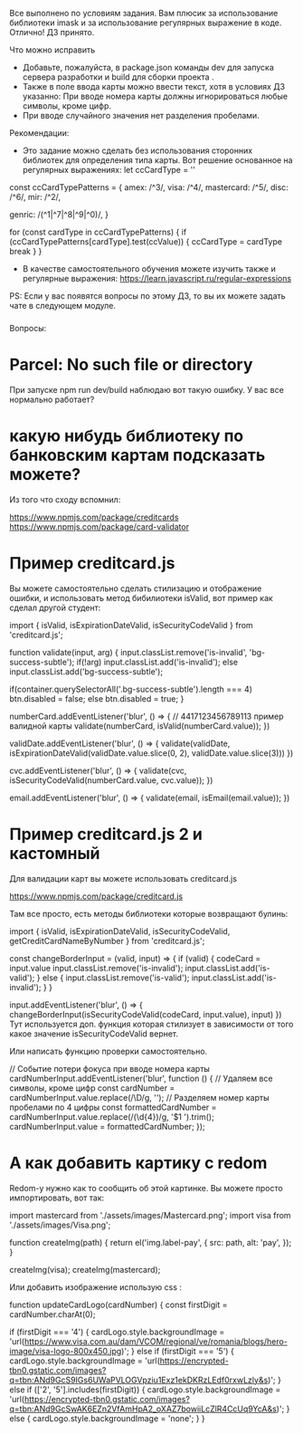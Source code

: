 Все выполнено по условиям задания. Вам плюсик за использование библиотеки imask и за использование регулярных выражение в коде. Отлично! ДЗ принято.

Что можно исправить
- Добавьте, пожалуйста, в package.json команды dev для запуска сервера разработки и build для сборки проекта .
- Также в поле ввода карты можно ввести текст, хотя в условиях ДЗ указанно:
При вводе номера карты должны игнорироваться любые символы, кроме цифр.
- При вводе случайного значения нет разделения пробелами.


Рекомендации:
- Это задание можно сделать без использования сторонних библиотек для определения типа карты. Вот решение основанное на регулярных выражениях:
let ccCardType = ''

const ccCardTypePatterns = {
  amex: /^3/,
  visa: /^4/,
  mastercard: /^5/,
  disc: /^6/,
  mir: /^2/,

  genric: /(^1|^7|^8|^9|^0)/,
}

for (const cardType in ccCardTypePatterns) {
  if (ccCardTypePatterns[cardType].test(ccValue)) {
    ccCardType = cardType
    break
  }
}


- В качестве самостоятельного обучения можете изучить также и регулярные выражения:
https://learn.javascript.ru/regular-expressions

PS: Если у вас появятся вопросы по этому ДЗ, то вы их можете задать чате в следующем модуле.


###
Вопросы:

# Parcel: No such file or directory
При запуске npm run dev/build  наблюдаю вот такую ошибку. У вас все нормально работает?


# какую нибудь библиотеку по банковским картам подсказать можете?
Из того что сходу вспомнил:

https://www.npmjs.com/package/creditcards
https://www.npmjs.com/package/card-validator



# Пример creditcard.js
Вы можете самостоятельно сделать стилизацию и отображение ошибки, и использовать метод бибилиотеки isValid, вот пример как сделал другой студент:

import { isValid, isExpirationDateValid, isSecurityCodeValid } from 'creditcard.js';

function validate(input, arg) {
  input.classList.remove('is-invalid', 'bg-success-subtle');
  if(!arg) input.classList.add('is-invalid');
  else input.classList.add('bg-success-subtle');

  if(container.querySelectorAll('.bg-success-subtle').length === 4) btn.disabled = false;
  else btn.disabled = true;
}


numberCard.addEventListener('blur', () => {
  // 4417123456789113 пример валидной карты
  validate(numberCard, isValid(numberCard.value));
})

validDate.addEventListener('blur', () => {
  validate(validDate, isExpirationDateValid(validDate.value.slice(0, 2), validDate.value.slice(3)))
})

cvc.addEventListener('blur', () => {
  validate(cvc, isSecurityCodeValid(numberCard.value, cvc.value));
})

email.addEventListener('blur', () => {
  validate(email, isEmail(email.value));
})


# Пример creditcard.js 2 и кастомный
Для валидации карт вы можете использовать creditcard.js

https://www.npmjs.com/package/creditcard.js

Там все просто, есть методы библиотеки которые возвращают булинь:

import { isValid, isExpirationDateValid, isSecurityCodeValid, getCreditCardNameByNumber } from 'creditcard.js';

const changeBorderInput = (valid, input) => {
    if (valid) {
        codeCard = input.value
        input.classList.remove('is-invalid');
        input.classList.add('is-valid');
    }
    else {
        input.classList.remove('is-valid');
        input.classList.add('is-invalid');
    }
}

input.addEventListener('blur', () => {
  changeBorderInput(isSecurityCodeValid(codeCard, input.value), input)
})
Тут используется доп. функция которая стилизует в зависимости от того какое значение isSecurityCodeValid вернет.

Или написать функцию проверки самостоятельно.

// Событие потери фокуса при вводе номера карты
cardNumberInput.addEventListener('blur', function () {
    // Удаляем все символы, кроме цифр
    const cardNumber = cardNumberInput.value.replace(/\D/g, '');
    // Разделяем номер карты пробелами по 4 цифры
    const formattedCardNumber = cardNumberInput.value.replace(/(\d{4})/g, '$1 ').trim();
    cardNumberInput.value = formattedCardNumber;
});


# А как добавить картику с redom
Redom-у нужно как то сообщить об этой картинке. Вы можете просто импортировать, вот так:

import mastercard from './assets/images/Mastercard.png';
import visa from './assets/images/Visa.png';

function createImg(path) {
  return el('img.label-pay', {
    src: path,
    alt: 'pay',
  });
}

createImg(visa);
createImg(mastercard);


Или добавить изображение использую css :

function updateCardLogo(cardNumber) {
  const firstDigit = cardNumber.charAt(0);

  if (firstDigit === '4') {
    cardLogo.style.backgroundImage = 'url(https://www.visa.com.au/dam/VCOM/regional/ve/romania/blogs/hero-image/visa-logo-800x450.jpg)';
  } else if (firstDigit === '5') {
    cardLogo.style.backgroundImage = 'url(https://encrypted-tbn0.gstatic.com/images?q=tbn:ANd9GcS9IGs6UWaPVLOGVpziu1Exz1ekDKRzLEdf0rxwLzly&s)';
  } else if (['2', '5'].includes(firstDigit)) {
    cardLogo.style.backgroundImage = 'url(https://encrypted-tbn0.gstatic.com/images?q=tbn:ANd9GcSwAK6EZn2VfAmHpA2_oXAZ7bowiiLcZlR4CcUq9YcA&s)';
  } else {
    cardLogo.style.backgroundImage = 'none';
  }
}
